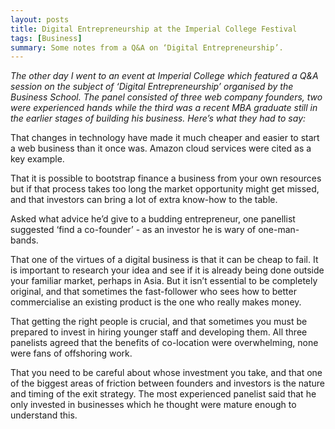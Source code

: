 ```yaml
---
layout: posts
title: Digital Entrepreneurship at the Imperial College Festival
tags: [Business]
summary: Some notes from a Q&A on ‘Digital Entrepreneurship’.
---
```


*The other day I went to an event at Imperial College which featured a Q&A session on the subject of ‘Digital Entrepreneurship’ organised by the Business School. The panel consisted of three web company founders, two were experienced hands while the third was a recent MBA graduate still in the earlier stages of building his business. Here’s what they had to say:*

That changes in technology have made it much cheaper and easier to start a web business than it once was. Amazon cloud services were cited as a key example.

That it is possible to bootstrap finance a business from your own resources but if that process takes too long the market opportunity might get missed, and that investors can bring a lot of extra know-how to the table.

Asked what advice he’d give to a budding entrepreneur, one panellist suggested ‘find a co-founder’ - as an investor he is wary of one-man-bands.

That one of the virtues of a digital business is that it can be cheap to fail. It is important to research your idea and see if it is already being done outside your familiar market, perhaps in Asia. But it isn’t essential to be completely original, and that sometimes the fast-follower who sees how to better commercialise an existing product is the one who really makes money.

That getting the right people is crucial, and that sometimes you must be prepared to invest in hiring younger staff and developing them. All three panelists agreed that the benefits of co-location were overwhelming, none were fans of offshoring work.

That you need to be careful about whose investment you take, and that one of the biggest areas of friction between founders and investors is the nature and timing of the exit strategy. The most experienced panelist said that he only invested in businesses which he thought were mature enough to understand this.